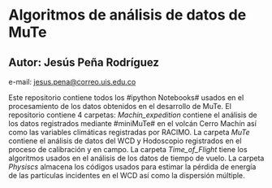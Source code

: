 # Algoritmos de análisis de datos de MuTe
## Autor: Jesús Peña Rodríguez
e-mail: jesus.pena@correo.uis.edu.co

Este repositorio contiene todos los #ipython Notebooks# usados en el procesamiento de los datos obtenidos en el desarrollo de MuTe. El repositorio contiene 4 carpetas: _Machin_expedition_ contiene el análisis de los datos registrados mediante #miniMuTe# en el volcán Cerro Machín así como las variables climáticas registradas por RACIMO.
La carpeta _MuTe_ contiene el análisis de datos del WCD y Hodoscopio registrados en el proceso de calibración y en campo. 
La carpeta _Time_of_Flight_ tiene los algoritmos usados en el análisis de los datos de tiempo de vuelo. La carpeta _Physiscs_ almacena los códigos usados para estimar la pérdida de energía de las partículas incidentes en el WCD así como la dispersión múltiple.
